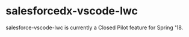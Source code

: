 # salesforcedx-vscode-lwc

salesforce-vscode-lwc is currently a Closed Pilot feature for Spring '18.
